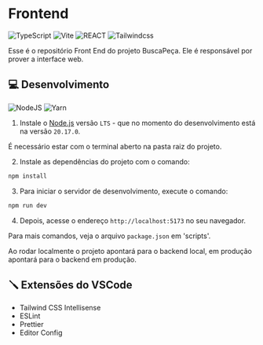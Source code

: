 # Frontend

![TypeScript](https://img.shields.io/badge/TypeScript-007ACC?style=for-the-badge&logo=typescript&logoColor=white)
![Vite](https://img.shields.io/badge/vite-%23646CFF.svg?style=for-the-badge&logo=vite&logoColor=white)
![REACT](https://img.shields.io/badge/React-20232A?style=for-the-badge&logo=react&logoColor=61DAFB)
![Tailwindcss](https://img.shields.io/badge/Tailwind_CSS-38B2AC?style=for-the-badge&logo=tailwind-css&logoColor=white)

Esse é o repositório Front End do projeto BuscaPeça. Ele é responsável por prover a interface web.

## 💻 Desenvolvimento

![NodeJS](https://img.shields.io/badge/node.js-6DA55F?style=for-the-badge&logo=node.js&logoColor=white)
![Yarn](https://img.shields.io/badge/yarn-%232C8EBB.svg?style=for-the-badge&logo=yarn&logoColor=white)

1. Instale o [Node.js](https://nodejs.org/en) versão `LTS` - que no momento do desenvolvimento está na versão `20.17.0`.

É necessário estar com o terminal aberto na pasta raiz do projeto.

2. Instale as dependências do projeto com o comando:

```sh
npm install
```

3. Para iniciar o servidor de desenvolvimento, execute o comando:

```sh
npm run dev
```

4. Depois, acesse o endereço `http://localhost:5173` no seu navegador.

Para mais comandos, veja o arquivo `package.json` em 'scripts'.

Ao rodar localmente o projeto apontará para o backend local, em produção apontará para o backend em produção.

## 🪛 Extensões do VSCode

- Tailwind CSS Intellisense
- ESLint
- Prettier
- Editor Config

